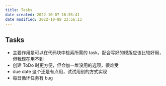```yaml
---
title: Tasks
date created: 2022-10-07 16:55:41
date modified: 2022-10-08 23:56:13
---
```

## Tasks

- 主要作用是可以在代码块中检索所需的 task，配合写好的模版应该比较好用，但我现在用不到
- 创建 ToDo 时更方便，但会加一堆没用的选项，很难受
- due date 这个还是有点用，试试用别的方式实现
- 每日循环任务有 bug
